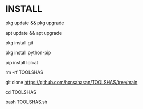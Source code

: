 # INSTALL
pkg update && pkg upgrade

apt update && apt upgrade 

pkg install git

pkg install python-pip

pip install lolcat

rm -rf TOOLSHAS

git clone https://github.com/hxnsahasan/TOOLSHAS/tree/main

cd TOOLSHAS

bash TOOLSHAS.sh
